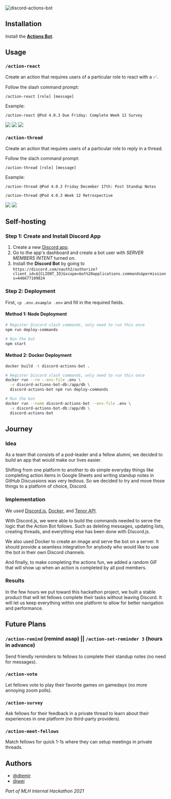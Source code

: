 ![discord-actions-bot](https://socialify.git.ci/wei/discord-actions-bot/image?description=1&font=Bitter&logo=https%3A%2F%2Fdiscord.com%2Fassets%2F145dc557845548a36a82337912ca3ac5.svg&name=1&pattern=Plus&theme=Dark)


## Installation

Install the [**Actions Bot**](https://discord.com/oauth2/authorize?client_id=922524247274950666&scope=bot%20applications.commands&permissions=446677109824).


## Usage

### `/action-react`

Create an action that requires users of a particular role to react with a ✅.

Follow the slash command prompt:
```
/action-react [role] [message]
```

Example:
```
/action-react @Pod 4.0.3 Due Friday: Complete Week 12 Survey
```

![](https://user-images.githubusercontent.com/5880908/146950481-f6fa4469-c4cf-4f4c-910f-a566bbb233ff.png)
![](https://user-images.githubusercontent.com/5880908/146950525-846cfc2d-6029-4fed-9365-d91c05bb45e8.png)
![](https://user-images.githubusercontent.com/5880908/146950581-b3c55d8a-0939-4a44-88c3-098337b56fde.png)

### `/action-thread`

Create an action that requires users of a particular role to reply in a thread.

Follow the slach command prompt:
```
/action-thread [role] [message]
```

Example:
```
/action-thread @Pod 4.0.3 Friday December 17th: Post Standup Notes

/action-thread @Pod 4.0.3 Week 12 Retrospective
```

![](https://user-images.githubusercontent.com/5880908/146950775-a636f346-2d8b-424f-9e35-78bb2600244d.png)
![](https://user-images.githubusercontent.com/5880908/146950866-e93a23fc-d5f9-4bec-8fc2-de2ad4aefdd3.png)

## Self-hosting

### Step 1: Create and Install Discord App

1. Create a new [Discord app](https://discord.com/developers/applications).
1. Go to the app's dashboard and create a bot user with _SERVER MEMBERS INTENT_ turned on.
1. Install the **Discord Bot** by going to `https://discord.com/oauth2/authorize?client_id=${CLIENT_ID}&scope=bot%20applications.commands&permissions=446677109824`

### Step 2: Deployment

First, `cp .env.example .env` and fill in the required fields.

#### Method 1: Node Deployment
```bash
# Register Discord slash commands, only need to run this once
npm run deploy-commands

# Run the bot
npm start
```

#### Method 2: Docker Deployment

```bash
docker build -t discord-actions-bot .

# Register Discord slash commands, only need to run this once
docker run --rm --env-file .env \
  -v discord-actions-bot-db:/app/db \
  discord-actions-bot npm run deploy-commands

# Run the bot
docker run --name discord-actions-bot --env-file .env \
  -v discord-actions-bot-db:/app/db \
  discord-actions-bot
```


## Journey

### Idea

As a team that consists of a pod-leader and a fellow alumni, we decided to build an app that would make our lives easier.

Shifting from one platform to another to do simple everyday things like completing action items in Google Sheets and writing standup notes in GitHub Discussions was very tedious. So we decided to try and move those things to a platform of choice, Discord.

### Implementation

We used [Discord.js](https://discord.js.org/#/), [Docker](https://www.docker.com/), and [Tenor API](https://tenor.com/gifapi/documentation).

With Discord.js, we were able to build the commands needed to serve the logic that the Action Bot follows. Such as deleting messages, updating lists, creating threads, and everything else has been done with Discord.js.

We also used Docker to create an image and serve the bot on a server. It should provide a seamless integration for anybody who would like to use the bot in their own Discord channels.

And finally, to make completing the actions fun, we added a random GIF that will show up when an action is completed by all pod members.

### Results

In the few hours we put toward this hackathon project, we built a stable product that will let fellows complete their tasks without leaving Discord. It will let us keep everything within one platform to allow for better navigation and performance.

## Future Plans

### `/action-remind` (remind asap) || `/action-set-reminder 3` (hours in advance)

Send friendly reminders to fellows to complete their standup notes (no need for messages).

### `/action-vote`

Let fellows vote to play their favorite games on gamedays (no more annoying zoom polls).

### `/action-survey`

Ask fellows for their feedback in a private thread to learn about their experiences in one platform (no third-party providers).

### `/action-meet-fellows`

Match fellows for quick 1-1s where they can setup meetings in private threads.


## Authors

- [@dtemir](https://github.com/dtemir)
- [@wei](https://github.com/wei)

_Part of MLH Internal Hackathon 2021_